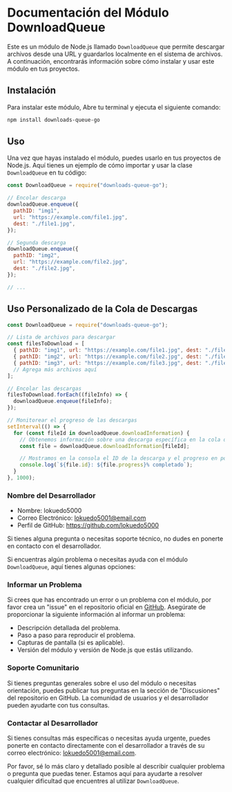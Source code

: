 # Documentación del Módulo DownloadQueue

Este es un módulo de Node.js llamado `DownloadQueue` que permite descargar archivos desde una URL y guardarlos localmente en el sistema de archivos. A continuación, encontrarás información sobre cómo instalar y usar este módulo en tus proyectos.

## Instalación

Para instalar este módulo, Abre tu terminal y ejecuta el siguiente comando:

```bash
npm install downloads-queue-go
```

## Uso

Una vez que hayas instalado el módulo, puedes usarlo en tus proyectos de Node.js. Aquí tienes un ejemplo de cómo importar y usar la clase `DownloadQueue` en tu código:

```javascript
const DownloadQueue = require("downloads-queue-go");

// Encolar descarga
downloadQueue.enqueue({
  pathID: "img1",
  url: "https://example.com/file1.jpg",
  dest: "./file1.jpg",
});

// Segunda descarga
downloadQueue.enqueue({
  pathID: "img2",
  url: "https://example.com/file2.jpg",
  dest: "./file2.jpg",
});

// ...

```

## Uso Personalizado de la Cola de Descargas

```javascript
const DownloadQueue = require("downloads-queue-go");

// Lista de archivos para descargar
const filesToDownload = [
  { pathID: "img1", url: "https://example.com/file1.jpg", dest: "./file1.jpg" },
  { pathID: "img2", url: "https://example.com/file2.jpg", dest: "./file2.jpg" },
  { pathID: "img3", url: "https://example.com/file3.jpg", dest: "./file3.jpg" },
  // Agrega más archivos aquí
];

// Encolar las descargas
filesToDownload.forEach((fileInfo) => {
  downloadQueue.enqueue(fileInfo);
});

// Monitorear el progreso de las descargas
setInterval(() => {
  for (const fileId in downloadQueue.downloadInformation) {
    // Obtenemos información sobre una descarga específica en la cola de descarga
    const file = downloadQueue.downloadInformation[fileId];

    // Mostramos en la consola el ID de la descarga y el progreso en porcentaje
    console.log(`${file.id}: ${file.progress}% completado`);
  }
}, 1000);
```

### Nombre del Desarrollador

- Nombre: lokuedo5000
- Correo Electrónico: lokuedo5001@email.com
- Perfil de GitHub: https://github.com/lokuedo5000

Si tienes alguna pregunta o necesitas soporte técnico, no dudes en ponerte en contacto con el desarrollador.

Si encuentras algún problema o necesitas ayuda con el módulo `DownloadQueue`, aquí tienes algunas opciones:

### Informar un Problema

Si crees que has encontrado un error o un problema con el módulo, por favor crea un "issue" en el repositorio oficial en [GitHub](https://github.com/lokuedo5000/downloads-queue-go/issues). Asegúrate de proporcionar la siguiente información al informar un problema:

- Descripción detallada del problema.
- Paso a paso para reproducir el problema.
- Capturas de pantalla (si es aplicable).
- Versión del módulo y versión de Node.js que estás utilizando.

### Soporte Comunitario

Si tienes preguntas generales sobre el uso del módulo o necesitas orientación, puedes publicar tus preguntas en la sección de "Discusiones" del repositorio en GitHub. La comunidad de usuarios y el desarrollador pueden ayudarte con tus consultas.

### Contactar al Desarrollador

Si tienes consultas más específicas o necesitas ayuda urgente, puedes ponerte en contacto directamente con el desarrollador a través de su correo electrónico: lokuedo5001@email.com.

Por favor, sé lo más claro y detallado posible al describir cualquier problema o pregunta que puedas tener. Estamos aquí para ayudarte a resolver cualquier dificultad que encuentres al utilizar `DownloadQueue`.
